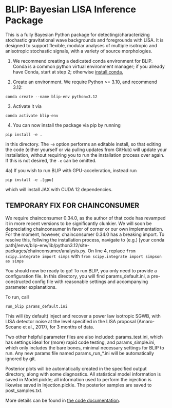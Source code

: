 #  BLIP: Bayesian LISA Inference Package

This is a fully Bayesian Python package for detecting/characterizing stochastic gravitational wave backgrounds and foregrounds with LISA. It is designed to support flexible, modular analyses of multiple isotropic and anisotropic stochastic signals, with a variety of source morphologies.


1) We recommend creating a dedicated conda environment for BLIP. Conda is a common python virtual environment manager; if you already have Conda, start at step 2; otherwise [install conda.](https://docs.conda.io/projects/conda/en/latest/user-guide/install/)

2) Create an environment. We require Python >= 3.10, and recommend 3.12:

`conda create --name blip-env python=3.12`


3) Activate it via

`conda activate blip-env`

4) You can now install the package via pip by running

`pip install -e .`

in this directory. The `-e` option performs an editable install, so that editing the code (either yourself or via pullng updates from GitHub) will update your installation, without requiring you to run the installation process over again. If this is not desired, the `-e` can be omitted.

4a) If you wish to run BLIP with GPU-acceleration, instead run

`pip install -e .[gpu]`

which will install JAX with CUDA 12 dependencies.

## TEMPORARY FIX FOR CHAINCONSUMER
We require chainconsumer 0.34.0, as the author of that code has revamped it in more recent versions to be significantly clunkier. We will soon be depreciating chainconsumer in favor of corner or our own implementation. For the moment, however, chainconsumer 0.34.0 has a breaking import. To resolve this, follwing the installation process, navigate to (e.g.) [your conda path]/envs/blip-env/lib/python3.12/site-packages/chainconsumer/analysis.py. On line 4, replace
`from scipy.integrate import simps`
with
`from scipy.integrate import simpson as simps`

You should now be ready to go! To run BLIP, you only need to provide a configuration file. In this directory, you will find params_default.ini, a pre-constructed config file with reasonable settings and accompanying parameter explanations.

To run, call

`run_blip params_default.ini`

This will (by default) inject and recover a power law isotropic SGWB, with LISA detector noise at the level specified in the LISA proposal (Amaro-Seoane et al., 2017), for 3 months of data.

Two other helpful parameter files are also included: params_test.ini, which has settings ideal for (more) rapid code testing, and params_simple.ini, which only includes the bare bones, minimal necessary settings for BLIP to run. Any new params file named params_run_*.ini will be automatically ignored by git.

Posterior plots will be automatically created in the specified output directory, along with some diagnostics. All statistical model information is saved in Model.pickle; all information used to perform the injection is likewise saved in Injection.pickle. The posterior samples are saved to post_samples.txt.

More details can be found in [the code documentation](https://blip.readthedocs.io/en/latest/).